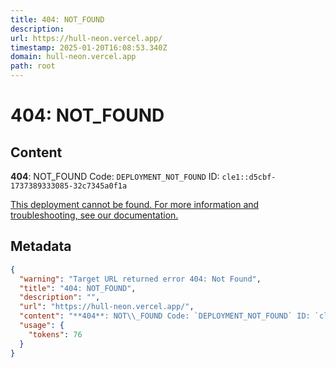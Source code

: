 ```yaml
---
title: 404: NOT_FOUND
description: 
url: https://hull-neon.vercel.app/
timestamp: 2025-01-20T16:08:53.340Z
domain: hull-neon.vercel.app
path: root
---
```


# 404: NOT_FOUND



## Content

**404**: NOT\_FOUND Code: `DEPLOYMENT_NOT_FOUND` ID: `cle1::d5cbf-1737389333085-32c7345a0f1a`

[This deployment cannot be found. For more information and troubleshooting, see our documentation.](https://vercel.com/docs/errors/platform-error-codes#deployment_not_found)

## Metadata

```json
{
  "warning": "Target URL returned error 404: Not Found",
  "title": "404: NOT_FOUND",
  "description": "",
  "url": "https://hull-neon.vercel.app/",
  "content": "**404**: NOT\\_FOUND Code: `DEPLOYMENT_NOT_FOUND` ID: `cle1::d5cbf-1737389333085-32c7345a0f1a`\n\n[This deployment cannot be found. For more information and troubleshooting, see our documentation.](https://vercel.com/docs/errors/platform-error-codes#deployment_not_found)",
  "usage": {
    "tokens": 76
  }
}
```
